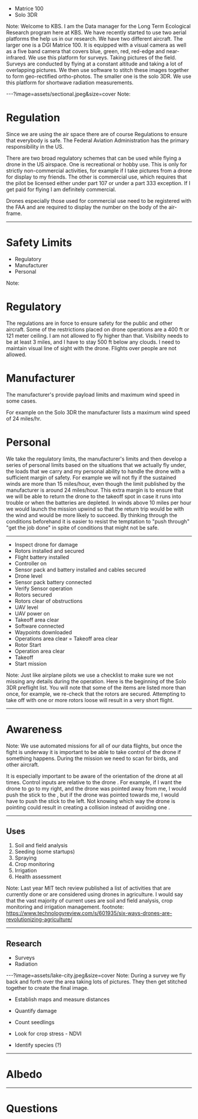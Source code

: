 
- Matrice 100
- Solo 3DR

Note:
Welcome to KBS. I am the Data manager for the Long Term Ecological Research
program here at KBS. We have recently started to use two aerial platforms
the help us in our research. We have two different aircraft. The larger one is a DGI
Matrice 100. It is equipped with a visual camera as well as a five band camera
that covers blue, green, red, red-edge and near-infrared.  We use this platform
for surveys. Taking pictures of the field. Surveys are conducted by flying at a
constant altitude and taking a lot of overlapping pictures. We then use software
to stitch these images together to form geo-rectified ortho-photos.
The smaller one is the solo 3DR. We use this platform for shortwave radiation
measurements.

---?image=assets/sectional.jpeg&size=cover
Note:
# Regulation
Since we are using the air space there are of course Regulations to ensure that
everybody is safe. The Federal Aviation Administration has the primary
responsibility in the US.

There are two broad regulatory schemes that can be used while flying a drone in
the US airspace. One is recreational or hobby use. This is only for strictly
non-commercial activities, for example if I take pictures from a drone for
display to my friends. The other is commercial use, which requires that the
pilot be licensed either under part 107 or under a part 333 exception. If I get
paid for flying I am definitely commercial.

Drones especially those used for commercial use need to be registered with the
FAA and are required to display the number on the body of the air-frame.

---
# Safety Limits
- Regulatory
- Manufacturer
- Personal

Note:
# Regulatory
The regulations are in force to ensure safety for the public and other aircraft.
Some of the restrictions placed on drone operations are a 400 ft or 121 meter
ceiling. I am not allowed to fly higher than that. Visibility needs to be at
least 3 miles, and I have to stay 500 ft below any clouds. I need to maintain
visual line of sight with the drone.  Flights over people are not allowed.

# Manufacturer
The manufacturer's provide payload limits and maximum wind speed in some cases.

For example on the Solo 3DR the manufacturer lists a maximum wind speed of 24
miles/hr.

# Personal
We take the regulatory limits, the manufacturer's limits and then develop a
series of personal limits based on the situations that we actually fly under,
the loads that we carry and my personal ability to handle the drone with a
sufficient margin of safety. For
example we will not fly if the sustained winds are more than 15 miles/hour, even
though the limit published by the manufacturer is around 24 miles/hour. This
extra margin is to ensure that we will be able to return the drone to the takeoff spot in
case it runs into trouble or when the batteries are depleted. In winds above 10 miles
per hour we would launch the mission upwind so that the return trip would be
with the wind and would be more likely to succeed. By thinking through the
conditions beforehand it is easier to resist the temptation to "push through"
"get the job done" in spite of conditions that might not be safe.

---
- Inspect drone for damage
- Rotors installed and secured
- Flight battery installed
- Controller on
- Sensor pack and battery installed  and cables secured
- Drone level
- Sensor pack battery connected
- Verify Sensor operation
- Rotors secured
- Rotors clear of obstructions
- UAV level
- UAV power on
- Takeoff area clear
- Software connected
- Waypoints downloaded
- Operations area clear
= Takeoff area clear
- Rotor Start
- Operation area clear
- Takeoff
- Start mission

Note:
Just like airplane pilots we use a checklist to make sure we not missing
any details during the operation. Here is the beginning of the Solo 3DR
preflight list. You will note that some of the items are listed more than once,
for example, we re-check that the rotors are secured. Attempting to take off
with one or more rotors loose will result in a very short flight.

---
# Awareness

Note:
We use automated missions for all of our data flights, but once the fight is
underway it is important to be
able to take control of the drone if something happens. During the mission we
need to scan for birds, and other aircraft.

It is especially important to be aware of the
orientation of the drone at all times. Control inputs are relative to
the drone . For example, if I want the drone to go to my right, and the drone
was pointed away from me,  I would push the
stick to the , but if the drone was pointed towards me, I would have to
push the stick to the left.  Not knowing which way
the drone is pointing could result in creating a collision instead of avoiding
one .

---
## Uses
1. Soil and field analysis
2. Seeding (some startups)
3. Spraying
4. Crop monitoring
5. Irrigation
6. Health assessment


Note:
Last year MIT tech review published a list of activities that are currently done or
are considered using drones in agriculture. I would say that the vast majority
of current uses are soil and field analysis, crop monitoring and irrigation
management.
footnote: https://www.technologyreview.com/s/601935/six-ways-drones-are-revolutionizing-agriculture/

---

## Research
- Surveys
- Radiation

---?image=assets/lake-city.jpeg&size=cover
Note:
During a survey we fly back and forth over the area taking lots of pictures.
They then get stitched together to create the final image.

- Establish maps and measure distances
- Quantify damage
- Count seedlings

- Look for crop stress - NDVI
- Identify species (?)

---
# Albedo

---
# Questions
